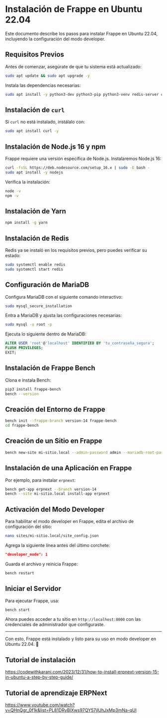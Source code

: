 # Instalación de Frappe en Ubuntu 22.04

Este documento describe los pasos para instalar Frappe en Ubuntu 22.04, incluyendo la configuración del modo developer.

## Requisitos Previos

Antes de comenzar, asegúrate de que tu sistema está actualizado:

```bash
sudo apt update && sudo apt upgrade -y
```

Instala las dependencias necesarias:

```bash
sudo apt install -y python3-dev python3-pip python3-venv redis-server curl git mariadb-server xvfb libfontconfig wkhtmltopdf
```

## Instalación de `curl`

Si `curl` no está instalado, instálalo con:

```bash
sudo apt install curl -y
```

## Instalación de Node.js 16 y npm

Frappe requiere una versión específica de Node.js. Instalaremos Node.js 16:

```bash
curl -fsSL https://deb.nodesource.com/setup_16.x | sudo -E bash -
sudo apt install -y nodejs
```

Verifica la instalación:

```bash
node -v
npm -v
```

## Instalación de Yarn

```bash
npm install -g yarn
```

## Instalación de Redis

Redis ya se instaló en los requisitos previos, pero puedes verificar su estado:

```bash
sudo systemctl enable redis
sudo systemctl start redis
```

## Configuración de MariaDB

Configura MariaDB con el siguiente comando interactivo:

```bash
sudo mysql_secure_installation
```

Entra a MariaDB y ajusta las configuraciones necesarias:

```bash
sudo mysql -u root -p
```

Ejecuta lo siguiente dentro de MariaDB:

```sql
ALTER USER 'root'@'localhost' IDENTIFIED BY 'tu_contraseña_segura';
FLUSH PRIVILEGES;
EXIT;
```

## Instalación de Frappe Bench

Clona e instala Bench:

```bash
pip3 install frappe-bench
bench --version
```

## Creación del Entorno de Frappe

```bash
bench init --frappe-branch version-14 frappe-bench
cd frappe-bench
```

## Creación de un Sitio en Frappe

```bash
bench new-site mi-sitio.local --admin-password admin --mariadb-root-password tu_contraseña_segura
```

## Instalación de una Aplicación en Frappe

Por ejemplo, para instalar `erpnext`:

```bash
bench get-app erpnext --branch version-14
bench --site mi-sitio.local install-app erpnext
```

## Activación del Modo Developer

Para habilitar el modo developer en Frappe, edita el archivo de configuración del sitio:

```bash
nano sites/mi-sitio.local/site_config.json
```

Agrega la siguiente línea antes del último corchete:

```json
"developer_mode": 1
```

Guarda el archivo y reinicia Frappe:

```bash
bench restart
```

## Iniciar el Servidor

Para ejecutar Frappe, usa:

```bash
bench start
```

Ahora puedes acceder a tu sitio en `http://localhost:8000` con las credenciales de administrador que configuraste.

---

Con esto, Frappe está instalado y listo para su uso en modo developer en Ubuntu 22.04. 🎉

## Tutorial de instalación 

https://codewithkarani.com/2023/12/31/how-to-install-erpnext-version-15-in-ubuntu-a-step-by-step-guide/

## Tutorial de aprendizaje ERPNext

https://www.youtube.com/watch?v=QHnQgr_0f1k&list=PL81DRyBlXws97QY57jlUhJxMp3mNa-qUl
